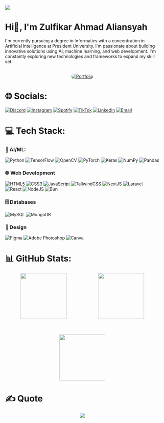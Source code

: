 [![](https://visitcount.itsvg.in/api?id=EvanescenT07&icon=5&color=1)](https://visitcount.itsvg.in)

# Hi👋, I'm Zulfikar Ahmad Aliansyah

I'm currently pursuing a degree in Informatics with a concentration in Artificial Intelligence at President University. I'm passionate about building innovative solutions using AI, machine learning, and web development. I'm constantly exploring new technologies and frameworks to expand my skill set.<br><br>

<div align="center">
  <a href="https://fikar-dev.web.id">
    <img 
      src="https://img.shields.io/badge/Portfolio-%23000000.svg?style=for-the-badge&logoColor=white" 
      alt="Portfolio" 
      style="border-radius: 12px;"/>
  </a>
</div>

# 🌐 Socials:

[![Discord](https://img.shields.io/badge/Discord-%237289DA.svg?logo=discord&logoColor=white)](https://discord.gg/2n8Bnx3Gm8)
[![Instagram](https://img.shields.io/badge/Instagram-%23E4405F.svg?logo=Instagram&logoColor=white)](https://instagram.com/zulfikarahmad12)
[![Spotify](https://img.shields.io/badge/Spotify-1ED760?logo=spotify&logoColor=white)](https://open.spotify.com/user/vstliaumdpumwdadfsrrwvc10?si=572ec0fc71c94668)
[![TikTok](https://img.shields.io/badge/TikTok-%23000000.svg?logo=TikTok&logoColor=white)](https://tiktok.com/@pikarooo07._)
[![LinkedIn](https://img.shields.io/badge/LinkedIn-%230077B5.svg?logo=linkedin&logoColor=white)](https://linkedin.com/in/zulfikarahmad12)
[![Email](https://img.shields.io/badge/Email-D14836.svg?logo=gmail&logoColor=white)](mailto:zulfikar.aliansyah@student.president.ac.id)

# 💻 Tech Stack:

### 🤖 AI/ML:

![Python](https://img.shields.io/badge/Python-%233670A0.svg?style=flat&logo=python&logoColor=%23ffdd54)
![TensorFlow](https://img.shields.io/badge/TensorFlow-%23FF6F00.svg?style=flat&logo=TensorFlow&logoColor=white)
![OpenCV](https://img.shields.io/badge/OpenCV-%2300396F.svg?style=flat&logo=opencv&logoColor=white)
![PyTorch](https://img.shields.io/badge/PyTorch-%23EE4C2C.svg?style=flat&logo=PyTorch&logoColor=white)
![Keras](https://img.shields.io/badge/Keras-%23D00000.svg?style=flat&logo=Keras&logoColor=white)
![NumPy](https://img.shields.io/badge/Numpy-%23013243.svg?style=flat&logo=numpy&logoColor=white)
![Pandas](https://img.shields.io/badge/Pandas-%23150458.svg?style=flat&logo=pandas&logoColor=white)

### 🌐 Web Development

![HTML5](https://img.shields.io/badge/HTML5-%23E34F26.svg?style=flat&logo=html5&logoColor=white)
![CSS3](https://img.shields.io/badge/CSS3-%231572B6.svg?style=flat&logo=css3&logoColor=white)
![JavaScript](https://img.shields.io/badge/JavaScript-%23323330.svg?style=flat&logo=javascript&logoColor=%23F7DF1E)
![TailwindCSS](https://img.shields.io/badge/TailwindCSS-%2338B2AC.svg?style=flat&logo=tailwind-css&logoColor=white)
![NextJS](https://img.shields.io/badge/NextJS-000000.svg?style=flat&logo=next.js&logoColor=white)
![Laravel](https://img.shields.io/badge/Laravel-%23FF2D20.svg?style=flat&logo=laravel&logoColor=white)
![React](https://img.shields.io/badge/ReactJS-%2320232a.svg?style=flat&logo=react&logoColor=%2361DAFB)
![NodeJS](https://img.shields.io/badge/Node.JS-%236DA55F.svg?style=flat&logo=node.js&logoColor=white)
![Bun](https://img.shields.io/badge/Bun-%23000000.svg?style=flat&logo=bun&logoColor=white)

### 🗄️ Databases

![MySQL](https://img.shields.io/badge/MySQL-%234479A1.svg?style=flat&logo=mysql&logoColor=white)
![MongoDB](https://img.shields.io/badge/MongoDB-%234ea94b.svg?style=flat&logo=mongodb&logoColor=white)

### 🎨 Design

![Figma](https://img.shields.io/badge/Figma-%23F24E1E.svg?style=flat&logo=figma&logoColor=white)
![Adobe Photoshop](https://img.shields.io/badge/Adobe%20Photoshop-%2331A8FF.svg?style=flat&logo=adobe%20photoshop&logoColor=white)
![Canva](https://img.shields.io/badge/Canva-%2300C4CC.svg?style=flat&logo=Canva&logoColor=white)

# 📊 GitHub Stats:

<div align="center">
  <img src="https://github-readme-stats.vercel.app/api?username=EvanescenT07&theme=transparent&hide_border=false&include_all_commits=true&count_private=false" height="150" style="margin-right: 50px; margin-left: 10px; margin-bottom: 25px" >
  <img src="https://github-readme-streak-stats.herokuapp.com/?user=EvanescenT07&theme=transparent&hide_border=false" height="150" style="margin-right: 10px; margin-left: 50px; margin-bottom: 25px">
  <img src="https://github-readme-stats.vercel.app/api/top-langs/?username=EvanescenT07&theme=transparent&hide_border=false&include_all_commits=true&count_private=false&layout=compact" height="150" style="margin-top : 25px">
</div>

# ✍️ Quote

<div align="center">
  <img src="https://quotes-github-readme.vercel.app/api?type=horizontal&theme=radical">
</div>
